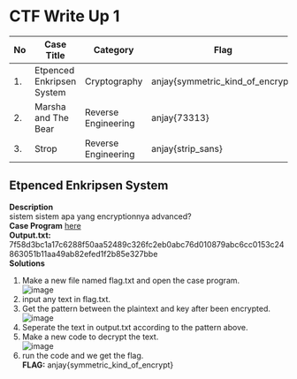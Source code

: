# CTF Write Up 1


| No | Case Title                     | Category              | Flag              
|----|--------------------------------|-----------------------|-----------------------------------------
| 1. | Etpenced Enkripsen System      | Cryptography          | anjay{symmetric_kind_of_encrypt}
| 2. | Marsha and The Bear            | Reverse Engineering   | anjay{73313}
| 3. | Strop                          | Reverse Engineering   | anjay{strip_sans}

## Etpenced Enkripsen System

**Description**  
sistem sistem apa yang encryptionnya advanced?  
**Case Program** [here](https://drive.google.com/file/d/1qwj0zfJ2rtYAyqBBeJ8_rRjIYaHuMZcQ/view?usp=sharing)  
**Output.txt:** 7f58d3bc1a17c6288f50aa52489c326fc2eb0abc76d010879abc6cc0153c24863051b11aa49ab82efed1f2b85e327bbe  
**Solutions**  
1. Make a new file named flag.txt and open the case program.  
![image](https://user-images.githubusercontent.com/74954683/165329362-8f6b1880-a164-4079-ae91-4b4460d9c8d1.png)  
2. input any text in flag.txt.  
3. Get the pattern between the plaintext and key after been encrypted.  
![image](https://user-images.githubusercontent.com/74954683/165333077-24d7dccc-7004-4074-841a-e43c516b6ff3.png)  
4. Seperate the text in output.txt according to the pattern above.
5. Make a new code to decrypt the text.  
![image](https://user-images.githubusercontent.com/74954683/165333452-0d7fc76a-6f67-4787-ad37-1151177f8ea8.png)  
6. run the code and we get the flag.    
**FLAG:** anjay{symmetric_kind_of_encrypt}  

